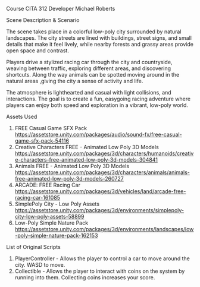 Course      CITA 312
Developer   Michael Roberts

Scene Description & Scenario

The scene takes place in a colorful low-poly city surrounded by natural landscapes.
The city streets are lined with buildings, street signs, and small details that make it feel lively, while nearby forests and grassy areas provide open space and contrast.

Players drive a stylized racing car through the city and countryside, weaving between traffic, exploring different areas, and discovering shortcuts.
Along the way animals can be spotted moving around in the natural areas ,giving the city a sense of activity and life.

The atmosphere is lighthearted and casual with light collisions, and interactions.
The goal is to create a fun, easygoing racing adventure where players can enjoy both speed and exploration in a vibrant, low-poly world.

Assets Used
1.  FREE Casual Game SFX Pack                                 https://assetstore.unity.com/packages/audio/sound-fx/free-casual-game-sfx-pack-54116
2.  Creative Characters FREE - Animated Low Poly 3D Models    https://assetstore.unity.com/packages/3d/characters/humanoids/creative-characters-free-animated-low-poly-3d-models-304841
3.  Animals FREE - Animated Low Poly 3D Models                https://assetstore.unity.com/packages/3d/characters/animals/animals-free-animated-low-poly-3d-models-260727
4.  ARCADE: FREE Racing Car                                   https://assetstore.unity.com/packages/3d/vehicles/land/arcade-free-racing-car-161085
5.  SimplePoly City - Low Poly Assets                         https://assetstore.unity.com/packages/3d/environments/simplepoly-city-low-poly-assets-58899
6.  Low-Poly Simple Nature Pack                               https://assetstore.unity.com/packages/3d/environments/landscapes/low-poly-simple-nature-pack-162153

List of Original Scripts
1.  PlayerController - Allows the player to control a car to move around the city. WASD to move.
2.  Collectible - Allows the player to interact with coins on the system by running into them. Collecting coins increases your score.


